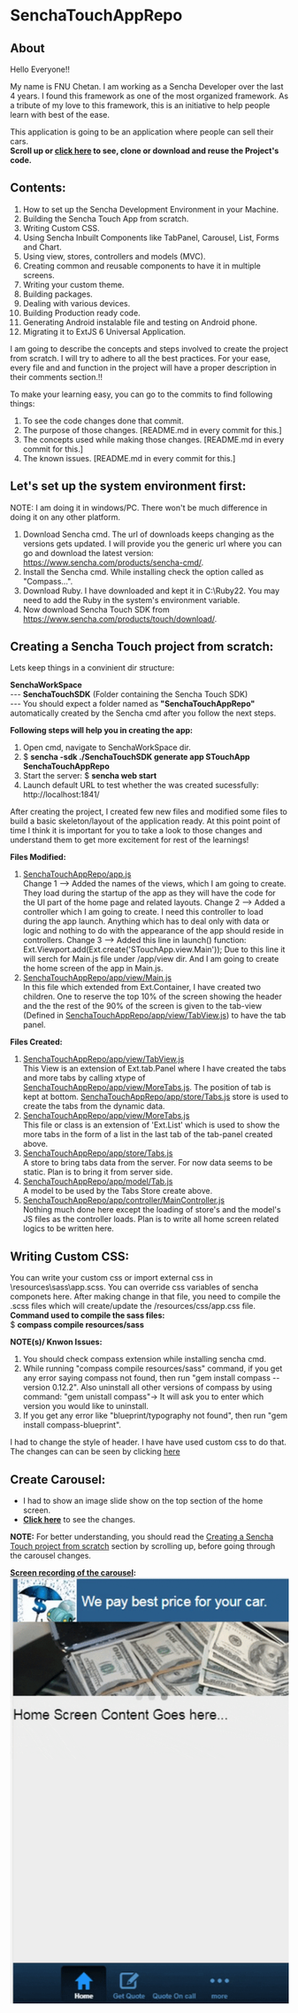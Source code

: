 # SenchaTouchAppRepo
About
-----

Hello Everyone!!

My name is FNU Chetan. I am working as a Sencha Developer over the last 4 years. I found this framework as one of the most organized framework.
As a tribute of my love to this framework, this is an initiative to help people learn with best of the ease.

This application is going to be an application where people can sell their cars.<br/>
<b>Scroll up or <a href="https://github.com/FNUChetan/SenchaTouchAppRepo">click here</a> to see, clone or download and reuse the Project's code.</b><br/>

Contents:
----------

1.  How to set up the Sencha Development Environment in your Machine.
2.  Building the Sencha Touch App from scratch.
3.  Writing Custom CSS.
4.  Using Sencha Inbuilt Components like TabPanel, Carousel, List, Forms and Chart.
5.  Using view, stores, controllers and models (MVC).
6.  Creating common and reusable components to have it in multiple screens.
7.  Writing your custom theme.
8.  Building packages.
9.  Dealing with various devices.
10. Building Production ready code.
11. Generating Android instalable file and testing on Android phone.
12. Migrating it to ExtJS 6 Universal Application.<br/>

I am going to describe the concepts and steps involved to create the project from scratch. I will try to adhere to all the best practices. For your ease, every file and and function in the project will have a proper description in their comments section.!!<br/>

To make your learning easy, you can go to the commits to find following things:
1. To see the code changes done that commit.
2. The purpose of those changes. [README.md in every commit for this.]
3. The concepts used while making those changes. [README.md in every commit for this.]
4. The known issues. [README.md in every commit for this.]

Let's set up the system environment first:
---------------------------------------------
NOTE: I am doing it in windows/PC. There won't be much difference in doing it on any other platform.
1. Download Sencha cmd. The url of downloads keeps changing as the versions gets updated. I will provide you the generic url where you can go and download the latest version:
  https://www.sencha.com/products/sencha-cmd/.
2. Install the Sencha cmd. While installing check the option called as "Compass...".
3. Download Ruby. I have downloaded and kept it in C:\Ruby22. You may need to add the Ruby in the system's environment variable.
4. Now download Sencha Touch SDK from https://www.sencha.com/products/touch/download/.

Creating a Sencha Touch project from scratch:
------------------------
Lets keep things in a convinient dir structure:

<b>SenchaWorkSpace</b><br/>
  --- <b>SenchaTouchSDK</b> (Folder containing the Sencha Touch SDK)<br/>
  --- You should expect a folder named as <b>"SenchaTouchAppRepo"</b> automatically created by the Sencha cmd after you follow the next steps.

<b>Following steps will help you in creating the app:</b>
1. Open cmd, navigate to SenchaWorkSpace dir.
2. $ <b>sencha -sdk ./SenchaTouchSDK generate app STouchApp SenchaTouchAppRepo</b>
3. Start the server: $ <b>sencha web start</b>
4. Launch default URL to test whether the was created sucessfully: http://localhost:1841/

After creating the project, I created few new files and modified some files to build a basic skeleton/layout of the application ready.
At this point point of time I think it is important for you to take a look to those changes and understand them to get more excitement for rest of the learnings!

<b>Files Modified:</b>
1. <a href="https://github.com/FNUChetan/SenchaTouchAppRepo/blob/df0d9f4a48dfa5b2e79aeca112523580ca4d39ea/app.js">SenchaTouchAppRepo/app.js</a><br/>
	Change 1 --> Added the names of the views, which I am going to create. They load during the startup of the app as they will have the code for the UI part of the home page and related layouts.
	Change 2 --> Added a controller which I am going to create. I need this controller to load during the app launch. Anything which has to deal only with data or logic and nothing to do with the appearance of the app should reside in controllers.
	Change 3 --> Added this line in launch() function: Ext.Viewport.add(Ext.create('STouchApp.view.Main')); Due to this line it will serch for Main.js file under <AppHomeFolder>/app/view dir. And I am going to create the home screen of the app in Main.js.
2. <a href="https://github.com/FNUChetan/SenchaTouchAppRepo/blob/df0d9f4a48dfa5b2e79aeca112523580ca4d39ea/app/view/Main.js">SenchaTouchAppRepo/app/view/Main.js</a><br/>
	In this file which extended from Ext.Container, I have created two children. One to reserve the top 10% of the screen showing the header and the the rest of the 90% of the screen is given to the tab-view (Defined in <a href="https://github.com/FNUChetan/SenchaTouchAppRepo/blob/df0d9f4a48dfa5b2e79aeca112523580ca4d39ea/app/view/TabView.js">SenchaTouchAppRepo/app/view/TabView.js</a>) to have the tab panel.<br/>

<b>Files Created:</b><br/>
1. <a href="https://github.com/FNUChetan/SenchaTouchAppRepo/blob/df0d9f4a48dfa5b2e79aeca112523580ca4d39ea/app/view/TabView.js">SenchaTouchAppRepo/app/view/TabView.js</a><br/>
	This View is an extension of Ext.tab.Panel where I have created the tabs and more tabs by calling xtype of <a href="https://github.com/FNUChetan/SenchaTouchAppRepo/blob/df0d9f4a48dfa5b2e79aeca112523580ca4d39ea/app/view/MoreTabs.js">SenchaTouchAppRepo/app/view/MoreTabs.js</a>. The position of tab is kept at bottom. <a href="https://github.com/FNUChetan/SenchaTouchAppRepo/blob/df0d9f4a48dfa5b2e79aeca112523580ca4d39ea/app/store/Tabs.js">SenchaTouchAppRepo/app/store/Tabs.js</a> store is used to create the tabs from the dynamic data.<br/>
2. <a href="https://github.com/FNUChetan/SenchaTouchAppRepo/blob/df0d9f4a48dfa5b2e79aeca112523580ca4d39ea/app/view/MoreTabs.js">SenchaTouchAppRepo/app/view/MoreTabs.js</a><br/>
	This file or class is an extension of 'Ext.List' which is used to show the more tabs in the form of a list in the last tab of the tab-panel created above.<br/>
3. <a href="https://github.com/FNUChetan/SenchaTouchAppRepo/blob/df0d9f4a48dfa5b2e79aeca112523580ca4d39ea/app/store/Tabs.js">SenchaTouchAppRepo/app/store/Tabs.js</a><br/>
	A store to bring tabs data from the server. For now data seems to be static. Plan is to bring it from server side.<br/>
4. <a href="https://github.com/FNUChetan/SenchaTouchAppRepo/blob/df0d9f4a48dfa5b2e79aeca112523580ca4d39ea/app/model/Tab.js">SenchaTouchAppRepo/app/model/Tab.js</a><br/>
	A model to be used by the Tabs Store create above.<br/>
5. <a href="https://github.com/FNUChetan/SenchaTouchAppRepo/blob/df0d9f4a48dfa5b2e79aeca112523580ca4d39ea/app/controller/MainController.js">SenchaTouchAppRepo/app/controller/MainController.js</a><br/>
	Nothing much done here except the loading of store's and the model's JS files as the controller loads. Plan is to write all home screen related logics to be written here.

Writing Custom CSS:
-------------------
You can write your custom css or import external css in <AppHomeDir>\resources\sass\app.scss. You can override css variables of sencha componets here.
After making change in that file, you need to compile the .scss files which will create/update the <AppHomeDir>/resources/css/app.css file.<br/>
<b>Command used to compile the sass files:</b><br/>
	$ <b>compass compile resources/sass</b><br/>

<b>NOTE(s)/ Knwon Issues:</b><br/>
1. You should check compass extension while installing sencha cmd.
2. While running "compass compile resources/sass" command, if you get any error saying compass not found, then run "gem install compass --version 0.12.2". Also uninstall all other versions of compass by using command: "gem unistall compass"-> It will ask you to enter which version you would like to uninstall.
3. If you get any error like "blueprint/typography not found", then run "gem install compass-blueprint".<br/>

I had to change the style of header. I have have used custom css to do that. The changes can can be seen by clicking <a href="https://github.com/FNUChetan/SenchaTouchAppRepo/commit/db7e9bacd17f7719c06b879434e49162a44f91da">here</a><br/>

Create Carousel:
-----------------------
<ul>
  <li>I had to show an image slide show on the top section of the home screen.</li>
  <li><b><a href="https://github.com/FNUChetan/SenchaTouchAppRepo/commit/426abc93560b77b7a708df835b14033d0cfa8c0d">Click here</a></b> to see the changes.</li>
</ul>
<b>NOTE:</b> For better understanding, you should read the <a href="https://github.com/FNUChetan/SenchaTouchAppRepo#creating-a-sencha-touch-project-from-scratch">Creating a Sencha Touch project from scratch</a> section by scrolling up, before going through the carousel changes.<br/>

<b><u>Screen recording of the carousel</u>:</b><br/>
<img src="https://github.com/FNUChetan/SenchaTouchAppRepo/blob/master/demo-gifs-not-part-of-the-project/Carousel.gif"/>
